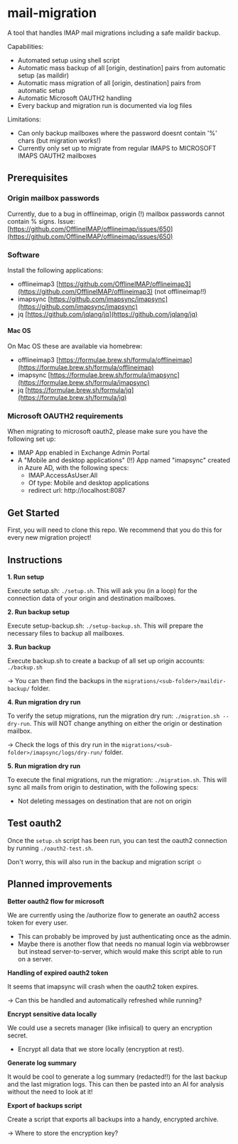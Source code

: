 # mail-migration

A tool that handles IMAP mail migrations including a safe maildir backup.

Capabilities:

-   Automated setup using shell script
-   Automatic mass backup of all [origin, destination] pairs from automatic setup (as maildir)
-   Automatic mass migration of all [origin, destination] pairs from automatic setup
-   Automatic Microsoft OAUTH2 handling
-   Every backup and migration run is documented via log files

Limitations:

-   Can only backup mailboxes where the password doesnt contain '%' chars (but migration works!)
-   Currently only set up to migrate from regular IMAPS to MICROSOFT IMAPS OAUTH2 mailboxes

## Prerequisites

### Origin mailbox passwords

Currently, due to a bug in offlineimap, origin (!) mailbox passwords cannot contain % signs.
Issue: [https://github.com/OfflineIMAP/offlineimap/issues/650](https://github.com/OfflineIMAP/offlineimap/issues/650)

### Software

Install the following applications:

-   offlineimap3 [https://github.com/OfflineIMAP/offlineimap3](https://github.com/OfflineIMAP/offlineimap3) (not offlineimap!!)
-   imapsync [https://github.com/imapsync/imapsync](https://github.com/imapsync/imapsync)
-   jq [https://github.com/jqlang/jq](https://github.com/jqlang/jq)

#### Mac OS

On Mac OS these are available via homebrew:

-   offlineimap3 [https://formulae.brew.sh/formula/offlineimap](https://formulae.brew.sh/formula/offlineimap)
-   imapsync [https://formulae.brew.sh/formula/imapsync](https://formulae.brew.sh/formula/imapsync)
-   jq [https://formulae.brew.sh/formula/jq](https://formulae.brew.sh/formula/jq)

### Microsoft OAUTH2 requirements

When migrating to microsoft oauth2, please make sure you have the following set up:

-   IMAP App enabled in Exchange Admin Portal
-   A "Mobile and desktop applications" (!!) App named "imapsync" created in Azure AD, with the following specs:
    -   IMAP.AccessAsUser.All
    -   Of type: Mobile and desktop applications
    -   redirect url: http://localhost:8087

## Get Started

First, you will need to clone this repo.
We recommend that you do this for every new migration project!

## Instructions

**1. Run setup**

Execute setup.sh: `./setup.sh`.
This will ask you (in a loop) for the connection data of your origin and destination mailboxes.

**2. Run backup setup**

Execute setup-backup.sh: `./setup-backup.sh`.
This will prepare the necessary files to backup all mailboxes.

**3. Run backup**

Execute backup.sh to create a backup of all set up origin accounts: `./backup.sh`

-> You can then find the backups in the `migrations/<sub-folder>/maildir-backup/` folder.

**4. Run migration dry run**

To verify the setup migrations, run the migration dry run: `./migration.sh --dry-run`.
This will NOT change anything on either the origin or destination mailbox.

-> Check the logs of this dry run in the `migrations/<sub-folder>/imapsync/logs/dry-run/` folder.

**5. Run migration dry run**

To execute the final migrations, run the migration: `./migration.sh`.
This will sync all mails from origin to destination, with the following specs:

-   Not deleting messages on destination that are not on origin

## Test oauth2

Once the `setup.sh` script has been run, you can test the oauth2 connection by running `./oauth2-test.sh`.

Don't worry, this will also run in the backup and migration script ☺️

## Planned improvements

**Better oauth2 flow for microsoft**

We are currently using the /authorize flow to generate an oauth2 access token for every user.

-   This can probably be improved by just authenticating once as the admin.
-   Maybe there is another flow that needs no manual login via webbrowser but instead server-to-server, which would make this script able to run on a server.

**Handling of expired oauth2 token**

It seems that imapsync will crash when the oauth2 token expires.

-> Can this be handled and automatically refreshed while running?

**Encrypt sensitive data locally**

We could use a secrets manager (like infisical) to query an encryption secret.

-   Encrypt all data that we store locally (encryption at rest).

**Generate log summary**

It would be cool to generate a log summary (redacted!!) for the last backup and the last migration logs.
This can then be pasted into an AI for analysis without the need to look at it!

**Export of backups script**

Create a script that exports all backups into a handy, encrypted archive.

-> Where to store the encryption key?
